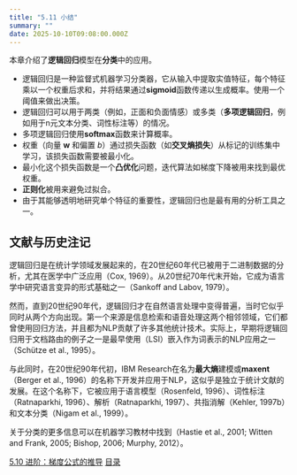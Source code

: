 ```yaml
---
title: "5.11 小结"
summary: ""
date: 2025-10-10T09:08:00.000Z
---
```


本章介绍了**逻辑回归**模型在**分类**中的应用。

- 逻辑回归是一种监督式机器学习分类器，它从输入中提取实值特征，每个特征乘以一个权重后求和，并将结果通过**sigmoid**函数传递以生成概率。使用一个阈值来做出决策。
- 逻辑回归可以用于两类（例如，正面和负面情感）或多类（**多项逻辑回归**，例如用于n元文本分类、词性标注等）的情况。
- 多项逻辑回归使用**softmax**函数来计算概率。
- 权重（向量 $\mathbf{w}$ 和偏置 $b$）通过损失函数（如**交叉熵损失**）从标记的训练集中学习，该损失函数需要被最小化。
- 最小化这个损失函数是一个**凸优化**问题，迭代算法如梯度下降被用来找到最优权重。
- **正则化**被用来避免过拟合。
- 由于其能够透明地研究单个特征的重要性，逻辑回归也是最有用的分析工具之一。

## 文献与历史注记

逻辑回归是在统计学领域发展起来的，在20世纪60年代已被用于二进制数据的分析，尤其在医学中广泛应用（Cox, 1969）。从20世纪70年代末开始，它成为语言学中研究语言变异的形式基础之一（Sankoff and Labov, 1979）。

然而，直到20世纪90年代，逻辑回归才在自然语言处理中变得普遍，当时它似乎同时从两个方向出现。第一个来源是信息检索和语音处理这两个相邻领域，它们都曾使用回归方法，并且都为NLP贡献了许多其他统计技术。实际上，早期将逻辑回归用于文档路由的例子之一是最早使用（LSI）嵌入作为词表示的NLP应用之一（Schütze et al., 1995）。

与此同时，在20世纪90年代初，IBM Research在名为**最大熵**建模或**maxent**（Berger et al., 1996）的名称下开发并应用于NLP，这似乎是独立于统计文献的发展。在这个名称下，它被应用于语言模型（Rosenfeld, 1996）、词性标注（Ratnaparkhi, 1996）、解析（Ratnaparkhi, 1997）、共指消解（Kehler, 1997b）和文本分类（Nigam et al., 1999）。

关于分类的更多信息可以在机器学习教材中找到（Hastie et al., 2001; Witten and Frank, 2005; Bishop, 2006; Murphy, 2012）。


<nav class="pagination justify-content-between">
<a href="../ch5-10">5.10 进阶：梯度公式的推导</a>
<a href="../">目录</a>
<span></span>
</nav>

